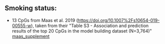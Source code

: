 ## Smoking status:
* 13 CpGs from Maas et al. 2019 (https://doi.org/10.1007%2Fs10654-019-00555-w), taken from their "Table S3 - Association and prediction results of the top 20 CpGs in the model building dataset (N=3,764)" [maas_supplement](sources/maas_supplement.docx)
